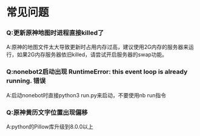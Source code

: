 # 常见问题



### Q:更新原神地图时进程直接killed了

A:原神的地图文件太大导致更新时占用内存过高，建议使用2G内存的服务器来运行，如果2G内存服务器依旧killed，请尝试开启服务器的swap功能。

### Q:nonebot2启动出现 RuntimeError: this event loop is already running. 错误

A:启动nonebot时直接python3 run.py来启动，不要使用nb run指令

### Q:原神黄历文字位置出现偏移

A:python的Pillow库升级到8.0.0以上


